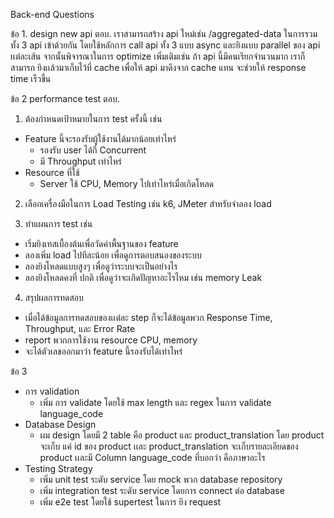 Back-end Questions

ข้อ 1. design new api
ตอบ.
เราสามารถสร้าง api ใหม่เช่น /aggregated-data ในการรวมทั้ง 3 api เข้าด้วยกัน
โดยใช้หลักการ call api ทั้ง 3 แบบ async และยิงแบบ parallel ของ api เเต่ละเส้น
จากนั้นพิจารณาในการ optimize เพิ่มเติมเช่น ถ้า api นี้มีคนเรียกจำนวนมาก 
เราก็สามารถ ยิงเเล้วมาเก็บไว้ที่ cache เพื่อให้ api มาดึงจาก cache แทน จะช่วยให้ response time เร็วขึ้น

ข้อ 2 performance test
ตอบ. 
1. ต้องกำหนดเป้าหมายในการ test ครั้งนี้ เช่น
- Feature นี้จะรองรับผู้ใช้งานได้มากน้อยเท่าไหร่
  - รองรับ user ได้กี่ Concurrent 
  - มี Throughput เท่าไหร่ 
- Resource ที่ใช้
  - Server ใช้ CPU, Memory ไปเท่าไหร่เมื่อเกิดโหลด

2. เลือกเครื่องมือในการ Load Testing
  เช่น k6, JMeter สำหรับจำลอง load

3. ทำแผนการ test เช่น 
- เริ่มยิงเทสเบื้องต้นเพื่อวัดค่าพื้นฐานของ feature
- ลองเพิ่ม load ไปทีละน้อย เพื่อดูการตอบสนองของระบบ
- ลองยิงโหลดแบบสูงๆ เพื่อดูว่าระบบจะเป็นอย่างไร
- ลองยิงโหลดคงที่ ปกติ เพื่อดูว่าจะเกิดปัญหาอะไรไหม เช่น memory Leak 

4. สรุปผลการทดสอบ
- เมื่อได้ข้อมูลการทดสอบของเเต่ละ step ก็จะได้ข้อมูลพวก Response Time, Throughput, และ Error Rate
- report พวกการใช้งาน resource CPU, memory
- จะได้ตัวเลขออกมาว่า feature นี้รองรับได้เท่าไหร่


ข้อ 3
  - การ validation
    - เพิ่ม การ validate โดยใช้ max length และ regex ในการ validate language_code
  - Database Design
    - ผม design โดยมี 2 table คือ product และ product_translation โดย product จะเก็บ แค่ id ของ product เเละ product_translation จะเก็บรายละเอียดของ product เเละมี Column language_code ที่บอกว่า คือภาษาอะไร
  - Testing Strategy
    - เพิ่ม unit test ระดับ service โดย mock พวก database repository
    - เพิ่ม integration test ระดับ service โดยการ connect ต่อ database
    - เพิ่ม e2e test โดยใช้ supertest ในการ ยิง request
